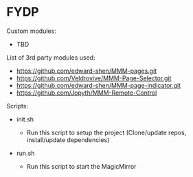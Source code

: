 # FYDP

Custom modules:
- TBD

List of 3rd party modules used:
- https://github.com/edward-shen/MMM-pages.git
- https://github.com/Veldrovive/MMM-Page-Selector.git
- https://github.com/edward-shen/MMM-page-indicator.git
- https://github.com/Jopyth/MMM-Remote-Control


Scripts:
- init.sh
  - Run this script to setup the project (Clone/update repos, install/update dependencies)

- run.sh
  - Run this script to start the MagicMirror
